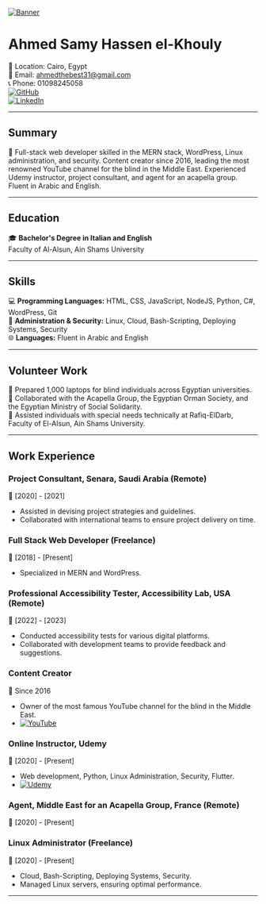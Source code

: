 [![Banner](https://user-images.githubusercontent.com/your_username/your_banner_image.jpg)](https://github.com/ahmedthebest31)

# Ahmed Samy Hassen el-Khouly

📍 Location: Cairo, Egypt  
📧 Email: ahmedthebest31@gmail.com  
📞 Phone: 01098245058  
[![GitHub](https://img.shields.io/badge/GitHub-ahmedthebest31-blue?style=flat-square&logo=github)](https://github.com/ahmedthebest31)  
[![LinkedIn](https://img.shields.io/badge/LinkedIn-Ahmed%20Samy-blue?style=flat-square&logo=linkedin)](https://www.linkedin.com/in/ahmedthebest)

---

## Summary

🚀 Full-stack web developer skilled in the MERN stack, WordPress, Linux administration, and security. Content creator since 2016, leading the most renowned YouTube channel for the blind in the Middle East. Experienced Udemy instructor, project consultant, and agent for an acapella group. Fluent in Arabic and English.

---

## Education

🎓 **Bachelor's Degree in Italian and English**  
Faculty of Al-Alsun, Ain Shams University

---

## Skills

💻 **Programming Languages:** HTML, CSS, JavaScript, NodeJS, Python, C#, WordPress, Git  
🔐 **Administration & Security:** Linux, Cloud, Bash-Scripting, Deploying Systems, Security  
🌐 **Languages:** Fluent in Arabic and English

---

## Volunteer Work

🤝 Prepared 1,000 laptops for blind individuals across Egyptian universities.  
🎼 Collaborated with the Acapella Group, the Egyptian Orman Society, and the Egyptian Ministry of Social Solidarity.  
🔧 Assisted individuals with special needs technically at Rafiq-ElDarb, Faculty of El-Alsun, Ain Shams University.

---

## Work Experience

### Project Consultant, Senara, Saudi Arabia (Remote)  
📅 [2020] - [2021]  
- Assisted in devising project strategies and guidelines.
- Collaborated with international teams to ensure project delivery on time.

### Full Stack Web Developer (Freelance)  
📅 [2018] - [Present]  
- Specialized in MERN and WordPress.

### Professional Accessibility Tester, Accessibility Lab, USA (Remote)  
📅 [2022] - [2023]  
- Conducted accessibility tests for various digital platforms.
- Collaborated with development teams to provide feedback and suggestions.

### Content Creator  
📅 Since 2016  
- Owner of the most famous YouTube channel for the blind in the Middle East.
- [![YouTube](https://img.shields.io/badge/YouTube-ahmedsamy31-red?style=flat-square&logo=youtube)](https://www.youtube.com/ahmedsamy31)

### Online Instructor, Udemy  
📅 [2020] - [Present]  
- Web development, Python, Linux Administration, Security, Flutter.
- [![Udemy](https://img.shields.io/badge/Udemy-ahmedsamy--10-blue?style=flat-square&logo=udemy)](https://www.udemy.com/user/ahmedsamy-10/)

### Agent, Middle East for an Acapella Group, France (Remote)  
📅 [2020] - [Present]  

### Linux Administrator (Freelance)  
📅 [2020] - [Present]  
- Cloud, Bash-Scripting, Deploying Systems, Security.
- Managed Linux servers, ensuring optimal performance.

---

